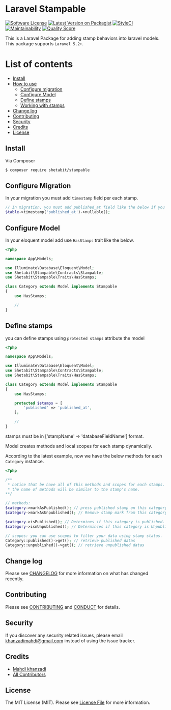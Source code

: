 # Laravel Stampable

[![Software License][ico-license]](LICENSE.md)
[![Latest Version on Packagist][ico-version]][link-packagist]
[![StyleCI](https://github.styleci.io/repos/169948762/shield?branch=master)](https://github.styleci.io/repos/169948762)
[![Maintainability](https://api.codeclimate.com/v1/badges/e6a80b17298cb4fcb56d/maintainability)](https://codeclimate.com/github/shetabit/stampable/maintainability)
[![Quality Score][ico-code-quality]][link-code-quality]

This is a Laravel Package for adding stamp behaviors into laravel models. This package supports `Laravel 5.2+`.

# List of contents

- [Install](#install)
- [How to use](#how-to-use)
  - [Configure migration](#configure-migration)
  - [Configure Model](#configure-model)
  - [Define stamps](#define-stamps)
  - [Working with stamps](#working-with-stamps)
- [Change log](#change-log)
- [Contributing](#contributing)
- [Security](#security)
- [Credits](#credits)
- [License](#license)

## Install

Via Composer

``` bash
$ composer require shetabit/stampable
```

## Configure Migration

In your migration you must add `timestamp` field per each stamp.

```php
// In migration, you must add published_at field like the below if you want to use it as a stamp.
$table->timestamp('published_at')->nullable();
```

## Configure Model

In your eloquent model add use `HasStamps` trait like the below.

```php
<?php

namespace App\Models;

use Illuminate\Database\Eloquent\Model;
use Shetabit\Stampable\Contracts\Stampable;
use Shetabit\Stampable\Traits\HasStamps;

class Category extends Model implements Stampable
{
    use HasStamps;

    //    
}
```

## Define stamps

you can define stamps using `protected stamps` attribute the model

```php
<?php

namespace App\Models;

use Illuminate\Database\Eloquent\Model;
use Shetabit\Stampable\Contracts\Stampable;
use Shetabit\Stampable\Traits\HasStamps;

class Category extends Model implements Stampable
{
    use HasStamps;

    protected $stamps = [
        'published' => 'published_at',    
    ];

    //    
}
```

stamps must be in ['stampName' => 'databaseFieldName'] format.

Model creates methods and local scopes for each stamp dynamically.

According to the latest example, now we have the below methods for each `Category` instance.

```php
<?php

/**
 * notice that be have all of this methods and scopes for each stamps.
 * the name of methods will be similar to the stamp's name.
**/

// methods:
$category->markAsPublished(); // press published stamp on this category!
$category->markAsUnpublished(); // Remove stamp mark from this category.

$category->isPublished(); // Determines if this category is published.
$category->isnUnpublished(); // Determinces if this category is Unpublished.

// scopes: you can use scopes to filter your data using stamp status.
Category::published()->get(); // retrieve published datas
Category::unpublished()->get(); // retrieve unpublished datas
```

## Change log

Please see [CHANGELOG](CHANGELOG.md) for more information on what has changed recently.

## Contributing

Please see [CONTRIBUTING](CONTRIBUTING.md) and [CONDUCT](CONDUCT.md) for details.

## Security

If you discover any security related issues, please email khanzadimahdi@gmail.com instead of using the issue tracker.

## Credits

- [Mahdi khanzadi][link-author]
- [All Contributors][link-contributors]

## License

The MIT License (MIT). Please see [License File](LICENSE.md) for more information.

[ico-version]: https://img.shields.io/packagist/v/shetabit/stampable.svg?style=flat-square
[ico-license]: https://img.shields.io/badge/license-MIT-brightgreen.svg?style=flat-square
[ico-code-quality]: https://img.shields.io/scrutinizer/g/shetabit/stampable.svg?label=Code%20Quality&style=flat-square

[link-en]: README.md
[link-packagist]: https://packagist.org/packages/shetabit/stampable
[link-code-quality]: https://scrutinizer-ci.com/g/shetabit/stampable
[link-author]: https://github.com/khanzadimahdi
[link-contributors]: ../../contributors
